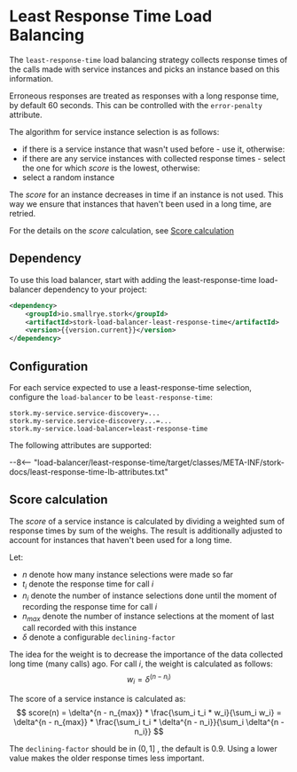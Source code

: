 # Least Response Time Load Balancing

The `least-response-time` load balancing strategy collects response times of the calls made with service instances and picks an instance based on this information.

Erroneous responses are treated as responses with a long response time, by default 60 seconds. This can be controlled with the `error-penalty` attribute.

The algorithm for service instance selection is as follows:

- if there is a service instance that wasn't used before - use it, otherwise:
- if there are any service instances with collected response times - select the one for which *score* is the lowest, otherwise:
- select a random instance

The *score* for an instance decreases in time if an instance is not used. This way we ensure that instances that haven't been used in a long time, are retried.

For the details on the *score* calculation, see [Score calculation](#score-calculation)

## Dependency

To use this load balancer, start with adding the least-response-time load-balancer dependency to your project:

```xml
<dependency>
    <groupId>io.smallrye.stork</groupId>
    <artifactId>stork-load-balancer-least-response-time</artifactId>
    <version>{{version.current}}</version>
</dependency>
```

## Configuration

For each service expected to use a least-response-time selection, configure the `load-balancer` to be `least-response-time`:

```properties
stork.my-service.service-discovery=...
stork.my-service.service-discovery...=...
stork.my-service.load-balancer=least-response-time
```

The following attributes are supported:

--8<-- "load-balancer/least-response-time/target/classes/META-INF/stork-docs/least-response-time-lb-attributes.txt"

## Score calculation

The *score* of a service instance is calculated by dividing a weighted sum of response times by sum of the weighs. The result is additionally adjusted to account for instances that haven't been used for a long time.

Let:

- $n$ denote how many instance selections were made so far
- $t_i$ denote the response time for call $i$
- $n_i$ denote the number of instance selections done until the moment of recording the response time for call $i$
- $n_{max}$ denote the number of instance selections at the moment of last call recorded with this instance
- $\delta$ denote a configurable `declining-factor`

The idea for the weight is to decrease the importance of the data collected long time (many calls) ago. For call $i$, the weight is calculated as follows:
$$
w_i = \delta ^ {(n - n_i)}
$$

The score of a service instance is calculated as:
$$
score(n) = \delta^{n - n_{max}} * \frac{\sum_i t_i * w_i}{\sum_i w_i} =
\delta^{n - n_{max}} * \frac{\sum_i t_i * \delta^{n - n_i}}{\sum_i \delta^{n - n_i}}
$$

The `declining-factor` should be in $(0, 1]$ , the default is $0.9$. Using a lower value makes the older response times less important.